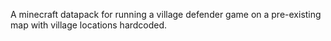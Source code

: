 A minecraft datapack for running a village defender game on a pre-existing map with village locations hardcoded.